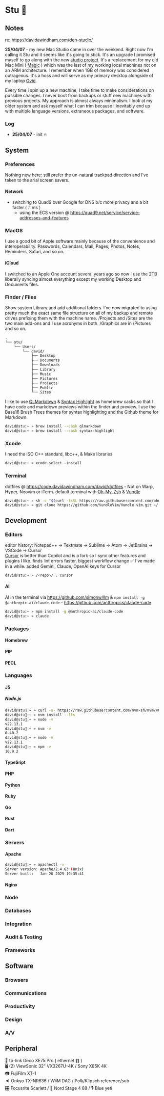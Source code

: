 # Stu 🪩


## Notes

re: https://davidawindham.com/den-studio/

**25/04/07** - my new Mac Studio came in over the weekend. Right now I'm calling it Stu and it seems like it's going to stick. It's an upgrade I promised myself to go along with the new [studio project](/notes/house/studio). It's a replacement for my old Mac Mini ( [Magic](/docs/computers/magic.md) ) which was the last of my working local machines not on an ARM architecture. I remember when 1GB of memory was considered outrageous. It's a hoss and will serve as my primary desktop alongside of my laptop [Ovid](/notes/computers/ovid).

Every time I spin up a new machine, I take time to make considerations on possible changes. I never boot from backups or stuff new machines with previous projects. My approach is almost always minimalism. I look at my older system and ask myself what I can trim because I inevitably end up with multiple language versions, extraneous packages, and software. 

### Log

- **25/04/07** - init 🔥

## System

### Preferences

Nothing new here: still prefer the un-natural trackpad direction and I've taken to the arial screen savers. 

#### Network
- switching to Quad9 over Google for DNS b/c more privacy and a bit faster ( .1 ms )
  - using the ECS version @ https://quad9.net/service/service-addresses-and-features

### MacOS

I use a good bit of Apple software mainly because of the convenience and interoperability. Passwords, Calendars, Mail, Pages, Photos, Notes, Reminders, Safari, and so on.

#### iCloud

I switched to an Apple One account several years ago so now I use the 2TB liberally syncing almost everything except my working Desktop and Documents files.

### Finder / Files

Show system Library and add additional folders. I've now migrated to using pretty much the exact same file structure on all of my backup and remote drives prefixing them with the machine name. /Projects and /Sites are the two main add-ons and I use acronyms in both. /Graphics are in /Pictures and so on.

```sh 
.
└── stu/
    └── Users/
        └── david/
            ├── Desktop
            ├── Documents
            ├── Downloads
            ├── Library
            ├── Music
            ├── Pictures
            ├── Projects
            ├── Public
            └── Sites
```

I like to use [QLMarkdown](https://github.com/sbarex/QLMarkdown) & [Syntax Highlight](https://github.com/sbarex/SourceCodeSyntaxHighlight) as homebrew casks so that I have code and markdown previews within the finder and preview. I use the Base16 Brush Trees themes for syntax highlighting and the Github theme for Markdown.

```sh
david@stu:~ » brew install --cask qlmarkdown
david@stu:~ » brew install --cask syntax-highlight
```

### Xcode

I need the ISO C++ standard, libc++, & Make libraries

```sh
david@stu:~ » xcode-select –install
```

### Terminal

dotfiles @ https://code.davidawindham.com/david/dotfiles - Not on Warp, Hyper, Neovim or iTerm. default terminal with [Oh-My-Zsh](https://ohmyz.sh) & [Vundle](https://github.com/VundleVim/Vundle.vim)

```sh
david@stu:~ » sh -c "$(curl -fsSL https://raw.githubusercontent.com/ohmyzsh/ohmyzsh/master/tools/install.sh)"
david@stu:~ » git clone https://github.com/VundleVim/Vundle.vim.git ~/.vim/bundle/Vundle.vim
```

## Development
### Editors

editor history: Notepad++ -> Textmate -> Sublime -> Atom -> JetBrains -> VSCode -> Cursor  
[Cursor](https://www.cursor.com) is better than Copilot and is a fork so I sync other features and plugins I like. finds lint errors faster. biggest workflow change ✅ I've made in a while. added Gemini, Claude, OpenAI keys for Cursor

```sh
david@stu:~ » /<repo>/ . cursor
```

#### AI

AI in the terminal via https://github.com/simonw/llm & `npm install -g @anthropic-ai/claude-code` - https://github.com/anthropics/claude-code

```sh
david@stu:~ » npm install -g @anthropic-ai/claude-code
david@stu:~ » claude
```

### Packages

#### Homebrew
#### PIP
#### PECL

### Languages

#### JS

##### Node.js 

```sh
david@stu🪩:~ » curl -o- https://raw.githubusercontent.com/nvm-sh/nvm/v0.40.2/install.sh | bash
david@stu🪩:~ » nvm install --lts
david@stu🪩:~ » node -v
v22.13.1
david@stu🪩:~ » nvm -v 
0.40.2
david@stu🪩:~ » node -v
v22.13.1
david@stu🪩:~ » npm -v 
10.9.2
```

#### TypeSript

#### PHP
#### Python
#### Ruby
#### Go
#### Rust
#### Dart

### Servers
#### Apache
```sh
david@stu🪩:~ » apachectl -v
Server version: Apache/2.4.63 (Unix)
Server built:   Jan 20 2025 19:35:41
```
#### Nginx


### Node
### Databases


### Integration
### Audit & Testing
### Frameworks
## Software
### Browsers
### Communications
### Productivity
### Design
### A/V

## Peripheral

🛜 tp-link Deco XE75 Pro ( ethernet ䷇ )  
🖥️ (2) ViewSonic 32" VX3267U-4K / Sony X85K 4K  
📷 FujiFilm XT-1  
 🔈 Onkyo TX-NR636 / WiiM DAC / Polk/Klipsch reference/sub  
🎛️ Focusrite Scarlett / 🎹 Nord Stage 4 88  / 🎙️ Blue yeti 
